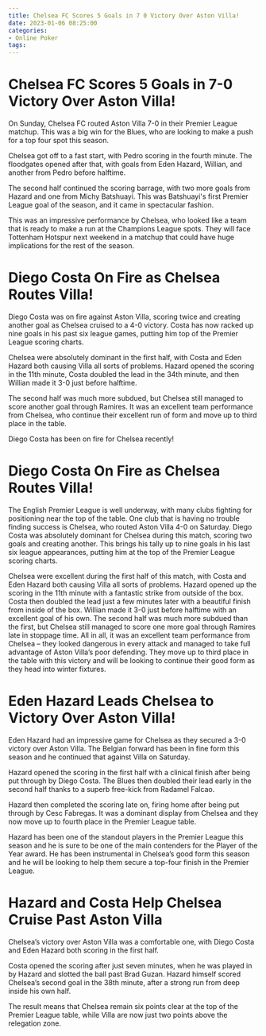 ```yaml
---
title: Chelsea FC Scores 5 Goals in 7 0 Victory Over Aston Villa!
date: 2023-01-06 08:25:00
categories:
- Online Poker
tags:
---
```



#  Chelsea FC Scores 5 Goals in 7-0 Victory Over Aston Villa!

On Sunday, Chelsea FC routed Aston Villa 7-0 in their Premier League matchup. This was a big win for the Blues, who are looking to make a push for a top four spot this season.

Chelsea got off to a fast start, with Pedro scoring in the fourth minute. The floodgates opened after that, with goals from Eden Hazard, Willian, and another from Pedro before halftime.

The second half continued the scoring barrage, with two more goals from Hazard and one from Michy Batshuayi. This was Batshuayi's first Premier League goal of the season, and it came in spectacular fashion.

This was an impressive performance by Chelsea, who looked like a team that is ready to make a run at the Champions League spots. They will face Tottenham Hotspur next weekend in a matchup that could have huge implications for the rest of the season.

#  Diego Costa On Fire as Chelsea Routes Villa!

Diego Costa was on fire against Aston Villa, scoring twice and creating another goal as Chelsea cruised to a 4-0 victory. Costa has now racked up nine goals in his past six league games, putting him top of the Premier League scoring charts.

Chelsea were absolutely dominant in the first half, with Costa and Eden Hazard both causing Villa all sorts of problems. Hazard opened the scoring in the 11th minute, Costa doubled the lead in the 34th minute, and then Willian made it 3-0 just before halftime.

The second half was much more subdued, but Chelsea still managed to score another goal through Ramires. It was an excellent team performance from Chelsea, who continue their excellent run of form and move up to third place in the table.

Diego Costa has been on fire for Chelsea recently!

# Diego Costa On Fire as Chelsea Routes Villa! 

  The English Premier League is well underway, with many clubs fighting for positioning near the top of the table. One club that is having no trouble finding success is Chelsea, who routed Aston Villa 4-0 on Saturday. Diego Costa was absolutely dominant for Chelsea during this match, scoring two goals and creating another. This brings his tally up to nine goals in his last six league appearances, putting him at the top of the Premier League scoring charts. 

Chelsea were excellent during the first half of this match, with Costa and Eden Hazard both causing Villa all sorts of problems. Hazard opened up the scoring in the 11th minute with a fantastic strike from outside of the box. Costa then doubled the lead just a few minutes later with a beautiful finish from inside of the box. Willian made it 3-0 just before halftime with an excellent goal of his own. The second half was much more subdued than the first, but Chelsea still managed to score one more goal through Ramires late in stoppage time. 
All in all, it was an excellent team performance from Chelsea – they looked dangerous in every attack and managed to take full advantage of Aston Villa’s poor defending. They move up to third place in the table with this victory and will be looking to continue their good form as they head into winter fixtures.

#  Eden Hazard Leads Chelsea to Victory Over Aston Villa!

Eden Hazard had an impressive game for Chelsea as they secured a 3-0 victory over Aston Villa. The Belgian forward has been in fine form this season and he continued that against Villa on Saturday.

Hazard opened the scoring in the first half with a clinical finish after being put through by Diego Costa. The Blues then doubled their lead early in the second half thanks to a superb free-kick from Radamel Falcao.

Hazard then completed the scoring late on, firing home after being put through by Cesc Fabregas. It was a dominant display from Chelsea and they now move up to fourth place in the Premier League table.

Hazard has been one of the standout players in the Premier League this season and he is sure to be one of the main contenders for the Player of the Year award. He has been instrumental in Chelsea’s good form this season and he will be looking to help them secure a top-four finish in the Premier League.

#  Hazard and Costa Help Chelsea Cruise Past Aston Villa

Chelsea’s victory over Aston Villa was a comfortable one, with Diego Costa and Eden Hazard both scoring in the first half.

Costa opened the scoring after just seven minutes, when he was played in by Hazard and slotted the ball past Brad Guzan. Hazard himself scored Chelsea’s second goal in the 38th minute, after a strong run from deep inside his own half.

The result means that Chelsea remain six points clear at the top of the Premier League table, while Villa are now just two points above the relegation zone.